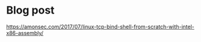 Blog post
=========

https://amonsec.com/2017/07/linux-tcp-bind-shell-from-scratch-with-intel-x86-assembly/

